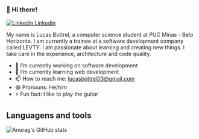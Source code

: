 <!--![Green Hand-drawn Welcome Google Classroom Header](https://user-images.githubusercontent.com/65674658/134672818-ccd19fd8-7ce6-4c1d-857b-609c0eb2d71c.jpg)-->
<h3> 👋 Hi there! </h3>

[![Linkedin](https://i.stack.imgur.com/gVE0j.png) Linkedin](https://www.linkedin.com/in/lucas-bottrel/)
&nbsp;
 <a href="https://twitter.com/lcs_bttlm"> <img src="https://i.imgur.com/RyMAcpM.png" width="15"/></a>

My name is Lucas Bottrel, a computer science student at PUC Minas - Belo Horizonte. I am currently a trainee at a software development company called LEVTY. I am passionate about learning and creating new things. I take care in the experience, architecture and code quality.


- 🔭 I’m currently working on software development
- 🌱 I’m currently learning web development
- 📫 How to reach me: lucasbottrel03@gmail.com
- 😄 Pronouns: He/him
- ⚡ Fun fact: I like to play the guitar

<h2> Languagens and tools </h2>

![Anurag's GitHub stats](https://github-readme-stats.vercel.app/api?username=lucasbottrel&show_icons=true&theme=dracula)
